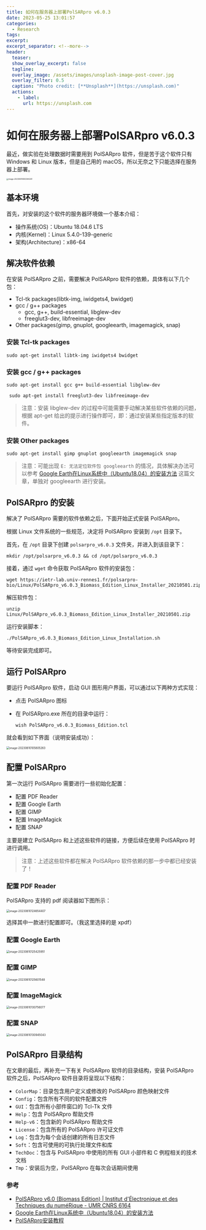 ```yaml
---
title: 如何在服务器上部署PolSARpro v6.0.3
date: 2023-05-25 13:01:57
categories:
  - Research
tags: 
excerpt: 
excerpt_separator: <!--more-->
header:
  teaser: 
  show_overlay_excerpt: false
  tagline: 
  overlay_image: /assets/images/unsplash-image-post-cover.jpg
  overlay_filter: 0.5
  caption: "Photo credit: [**Unsplash**](https://unsplash.com)"
  actions:
    - label: 
      url: https://unsplash.com
---
```

# 如何在服务器上部署PolSARpro v6.0.3
<!-- 摘要内容（首页显示） -->
最近，做实验在处理数据时需要用到 PolSARpro 软件，但是苦于这个软件只有 Windows 和 Linux 版本，但是自己用的 macOS，所以无奈之下只能选择在服务器上部署。
<!--more-->
<!-- 正文内容 -->
<img src="https://raw.githubusercontents.com/Yapwn/BlogDataBase/master/Obsidian202306100833446.png" alt="image-20230610083344261" style="zoom: 33%;" />

## 基本环境

首先，对安装的这个软件的服务器环境做一个基本介绍：

- 操作系统(OS)：Ubuntu 18.04.6 LTS
- 内核(Kernel)：Linux 5.4.0-139-generic
- 架构(Architecture)：x86-64

## 解决软件依赖

在安装 PolSARpro 之前，需要解决 PolSARpro 软件的依赖，具体有以下几个包：

- Tcl-tk packages(libtk-img, iwidgets4, bwidget)
- gcc / g++ packages
  - gcc, g++, build-essential, libglew-dev
  - freeglut3-dev, libfreeimage-dev
- Other packages(gimp, gnuplot, googleearth, imagemagick, snap)

### 安装 Tcl-tk packages

```shell
sudo apt-get install libtk-img iwidgets4 bwidget
```

### 安装 gcc / g++ packages

```shell
sudo apt-get install gcc g++ build-essential libglew-dev
```

```shell
 sudo apt-get install freeglut3-dev libfreeimage-dev
```

> 注意：安装 libglew-dev 的过程中可能需要手动解决某些软件依赖的问题，根据 apt-get 给出的提示进行操作即可，即：通过安装某些指定版本的软件。

### 安装 Other packages

```shell
sudo apt-get install gimp gnuplot googleearth imagemagick snap
```

> 注意：可能出现 `E: 无法定位软件包 googleearth` 的情况，具体解决办法可以参考 [Google Earth在Linux系统中（Ubuntu18.04）的安装方法](https://www.kandaoni.com/news/55755.html) 这篇文章，单独对 googleearth 进行安装。

## PolSARpro 的安装

解决了 PolSARpro 需要的软件依赖之后，下面开始正式安装 PolSARpro。

根据 Linux 文件系统的一些规范，决定将 PolSARpro 安装到 `/opt` 目录下。

首先，在 `/opt` 目录下创建 `polsarpro_v6.0.3` 文件夹，并进入到该目录下：

```shell
mkdir /opt/polsarpro_v6.0.3 && cd /opt/polsarpro_v6.0.3
```

接着，通过 `wget` 命令获取 PolSARpro 软件的安装包：

```shell
wget https://ietr-lab.univ-rennes1.fr/polsarpro-bio/Linux/PolSARpro_v6.0.3_Biomass_Edition_Linux_Installer_20210501.zip
```

解压软件包：

```shell
unzip Linux/PolSARpro_v6.0.3_Biomass_Edition_Linux_Installer_20210501.zip
```

运行安装脚本：

```shell
./PolSARpro_v6.0.3_Biomass_Edition_Linux_Installation.sh
```

等待安装完成即可。

## 运行 PolSARpro

要运行 PolSARpro 软件，启动 GUI 图形用户界面，可以通过以下两种方式实现：

- 点击 PolSARpro 图标

- 在 PolSARpro.exe 所在的目录中运行：

  ```shell
  wish PolSARpro_v6.0.3_Biomass_Edition.tcl
  ```

就会看到如下界面（说明安装成功）：

<img src="https://raw.githubusercontents.com/Yapwn/BlogDataBase/master/Obsidian202306101058373.png" alt="image-20230610105805263" style="zoom:50%;" />

## 配置 PolSARpro

第一次运行 PolSARpro 需要进行一些初始化配置：

- 配置 PDF Reader
- 配置 Google Earth
- 配置 GIMP
- 配置 ImageMagick
- 配置 SNAP

主要是建立 PolSARpro 和上述这些软件的链接，方便后续在使用 PolSARpro 时进行调用。

> 注意：上述这些软件都在解决 PolSARpro 软件依赖的那一步中都已经安装了！

### 配置 PDF Reader

PolSARpro 支持的 pdf 阅读器如下图所示：

<img src="https://raw.githubusercontents.com/Yapwn/BlogDataBase/master/Obsidian202306101246473.png" alt="image-20230610124654407" style="zoom:50%;" />

选择其中一款进行配置即可。（我这里选择的是 xpdf）

### 配置 Google Earth

<img src="https://raw.githubusercontents.com/Yapwn/BlogDataBase/master/Obsidian202306101254011.png" alt="image-20230610125425951" style="zoom:50%;" />

### 配置 GIMP

<img src="https://raw.githubusercontents.com/Yapwn/BlogDataBase/master/Obsidian202306101256598.png" alt="image-20230610125601548" style="zoom:50%;" />

### 配置 ImageMagick

<img src="https://raw.githubusercontents.com/Yapwn/BlogDataBase/master/Obsidian202306101307126.png" alt="image-20230610130756077" style="zoom:50%;" />

### 配置 SNAP

<img src="https://raw.githubusercontents.com/Yapwn/BlogDataBase/master/Obsidian202306101310441.png" alt="image-20230610130945043" style="zoom:50%;" />

## PolSARpro 目录结构

在文章的最后，再补充一下有关 PolSARpro 软件的目录结构，安装 PolSARpro 软件之后，PolSARpro 软件目录将呈现以下结构：

- `ColorMap`：目录包含用户定义或修改的 PolSARpro 颜色映射文件
- `Config`：包含所有不同的软件配置文件
- `GUI`：包含所有小部件窗口的 Tcl-Tk 文件
- `Help`：包含 PolSARpro 帮助文件
- `Help-v6`：包含新的 PolSARpro 帮助文件
- `License`：包含所有的 PolSARpro 许可证文件
- `Log`：包含为每个会话创建的所有日志文件
- `Soft`：包含可使用的可执行处理文件和库
- `TechDoc`：包含与 PolSARpro 中使用的所有 GUI 小部件和 C 例程相关的技术文档
- `Tmp`：安装后为空，PolSARpro 在每次会话期间使用

### 参考

- [PolSARpro v6.0 (Biomass Edition) | Institut d'Électronique et des Techniques du numéRique - UMR CNRS 6164](https://ietr-lab.univ-rennes1.fr/polsarpro-bio/)
- [Google Earth在Linux系统中（Ubuntu18.04）的安装方法](https://www.kandaoni.com/news/55755.html)
- [PolSARpro安装教程](https://zhuanlan.zhihu.com/p/140690101)